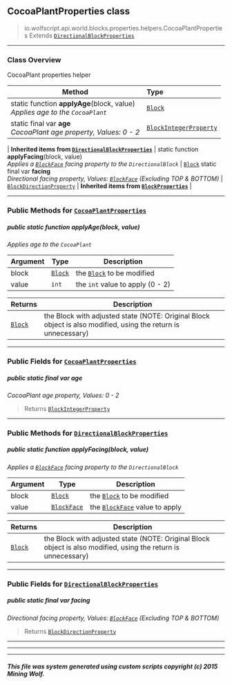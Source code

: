 ## CocoaPlantProperties __class__

>io.wolfscript.api.world.blocks.properties.helpers.CocoaPlantProperties
>Extends [`DirectionalBlockProperties`](DirectionalBlockProperties.md)

---

### Class Overview

CocoaPlant properties helper

Method | Type   
--- | :--- 
static function __applyAge__(block, value) <br> _Applies age to the `CocoaPlant`_ | [`Block`](../../Block.md)
static final var __age__ <br> _CocoaPlant age property, Values: 0 - 2_ | [`BlockIntegerProperty`](../BlockIntegerProperty.md)
 |
__Inherited items from [`DirectionalBlockProperties`](DirectionalBlockProperties.md)__ |
static function __applyFacing__(block, value) <br> _Applies a [`BlockFace`](../../BlockFace.md) facing property to the `DirectionalBlock`_ | [`Block`](../../Block.md)
static final var __facing__ <br> _Directional facing property, Values: [`BlockFace`](../../BlockFace.md) (Excluding TOP & BOTTOM)_ | [`BlockDirectionProperty`](../BlockDirectionProperty.md)
 |
__Inherited items from [`BlockProperties`](BlockProperties.md)__ |







---


### Public Methods for [`CocoaPlantProperties`](CocoaPlantProperties.md)

##### <a id='applyage'></a>public static function __applyAge__(block, value)

_Applies age to the `CocoaPlant`_

Argument | Type | Description  
--- | --- | --- 
block | [`Block`](../../Block.md) | the [`Block`](../../Block.md) to be modified
value | `int` | the `int` value to apply (0 - 2)

Returns | Description
--- | --- 
[`Block`](../../Block.md) | the Block with adjusted state (NOTE: Original Block object is also modified, using the return is unnecessary)


---

### Public Fields for [`CocoaPlantProperties`](CocoaPlantProperties.md)

##### <a id='age'></a>public static final var __age__

_CocoaPlant age property, Values: 0 - 2_

>Returns
>  [`BlockIntegerProperty`](../BlockIntegerProperty.md)

---

### Public Methods for [`DirectionalBlockProperties`](DirectionalBlockProperties.md)

##### <a id='applyfacing'></a>public static function __applyFacing__(block, value)

_Applies a [`BlockFace`](../../BlockFace.md) facing property to the `DirectionalBlock`_

Argument | Type | Description  
--- | --- | --- 
block | [`Block`](../../Block.md) | the [`Block`](../../Block.md) to be modified
value | [`BlockFace`](../../BlockFace.md) | the [`BlockFace`](../../BlockFace.md) value to apply

Returns | Description
--- | --- 
[`Block`](../../Block.md) | the Block with adjusted state (NOTE: Original Block object is also modified, using the return is unnecessary)


---

### Public Fields for [`DirectionalBlockProperties`](DirectionalBlockProperties.md)

##### <a id='facing'></a>public static final var __facing__

_Directional facing property, Values: [`BlockFace`](../../BlockFace.md) (Excluding TOP & BOTTOM)_

>Returns
>  [`BlockDirectionProperty`](../BlockDirectionProperty.md)

---


---


---


##### This file was system generated using custom scripts copyright (c) 2015 Mining Wolf.
	

